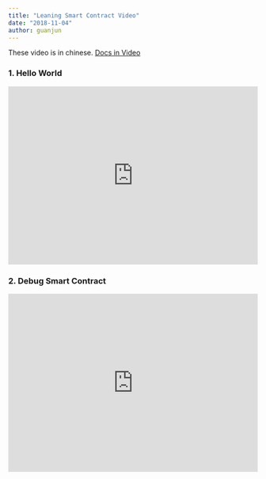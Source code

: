 ```yaml
---
title: "Leaning Smart Contract Video"
date: "2018-11-04"
author: guanjun
---
```


These video is in chinese. [Docs in Video](https://github.com/punicasuite/tutorials/)

### 1. Hello World

<iframe frameborder="0" src="https://v.qq.com/txp/iframe/player.html?vid=b07914b7fxc" allowFullScreen="true" width="100%" height="360"></iframe>


### 2. Debug Smart Contract

<iframe frameborder="0" src="https://v.qq.com/txp/iframe/player.html?vid=l0792a0y1mx" allowFullScreen="true" width="100%" height="360"></iframe>
